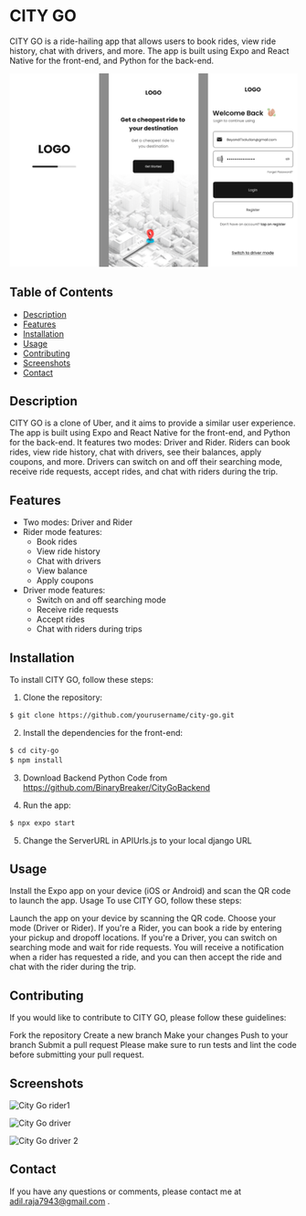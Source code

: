# CITY GO

CITY GO is a ride-hailing app that allows users to book rides, view ride history, chat with drivers, and more. The app is built using Expo and React Native for the front-end, and Python for the back-end.

![City Go Screenshots](assets/img/CityGOmainSS.png)

## Table of Contents

- [Description](#description)
- [Features](#features)
- [Installation](#installation)
- [Usage](#usage)
- [Contributing](#contributing)
- [Screenshots](#screenshots)
- [Contact](#contact)

## Description

CITY GO is a clone of Uber, and it aims to provide a similar user experience. The app is built using Expo and React Native for the front-end, and Python for the back-end. It features two modes: Driver and Rider. Riders can book rides, view ride history, chat with drivers, see their balances, apply coupons, and more. Drivers can switch on and off their searching mode, receive ride requests, accept rides, and chat with riders during the trip.

## Features

- Two modes: Driver and Rider
- Rider mode features:
  - Book rides
  - View ride history
  - Chat with drivers
  - View balance
  - Apply coupons
- Driver mode features:
  - Switch on and off searching mode
  - Receive ride requests
  - Accept rides
  - Chat with riders during trips

## Installation

To install CITY GO, follow these steps:

1. Clone the repository:

```bash
$ git clone https://github.com/yourusername/city-go.git
```
2. Install the dependencies for the front-end:

```bash
$ cd city-go
$ npm install
```
3. Download Backend Python Code from https://github.com/BinaryBreaker/CityGoBackend

4. Run the app:
```bash
$ npx expo start

````
5. Change the ServerURL in APIUrls.js to your local django URL

## Usage


Install the Expo app on your device (iOS or Android) and scan the QR code to launch the app.
Usage
To use CITY GO, follow these steps:

Launch the app on your device by scanning the QR code.
Choose your mode (Driver or Rider).
If you're a Rider, you can book a ride by entering your pickup and dropoff locations.
If you're a Driver, you can switch on searching mode and wait for ride requests. You will receive a notification when a rider has requested a ride, and you can then accept the ride and chat with the rider during the trip.

## Contributing
If you would like to contribute to CITY GO, please follow these guidelines:

Fork the repository
Create a new branch
Make your changes
Push to your branch
Submit a pull request
Please make sure to run tests and lint the code before submitting your pull request.

## Screenshots


![City Go rider1](assets/img/CityGOriderSS.png)

![City Go driver](assets/img/CityGOdriverSS.png)

![City Go driver 2](assets/img/CityGOdriverSS2.png)


## Contact
If you have any questions or comments, please contact me at adil.raja7943@gmail.com .

